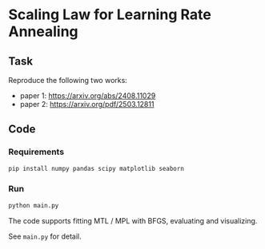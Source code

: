# Scaling Law for Learning Rate Annealing

## Task

Reproduce the following two works:

- paper 1: https://arxiv.org/abs/2408.11029
- paper 2: https://arxiv.org/pdf/2503.12811

## Code

### Requirements

```bash
pip install numpy pandas scipy matplotlib seaborn
```

### Run

```bash
python main.py
```

The code supports fitting MTL / MPL with BFGS, evaluating and visualizing.

See `main.py` for detail.
